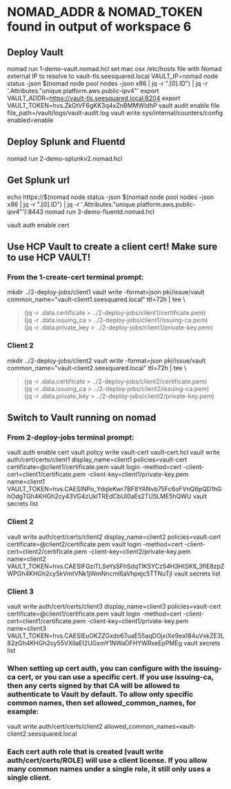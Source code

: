 # NOMAD_ADDR & NOMAD_TOKEN found in output of workspace 6
## Deploy Vault
nomad run 1-demo-vault.nomad.hcl
set mac osx /etc/hosts file with Nomad external IP to resolve to vault-tls.seesquared.local
VAULT_IP=nomad node status -json $(nomad node pool nodes -json x86 | jq -r ".[0].ID") | jq -r '.Attributes."unique.platform.aws.public-ipv4"'
export VAULT_ADDR=https://vault-tls.seesquared.local:8204
export VAULT_TOKEN=hvs.ZkGtVF6gKK3q4xZnBMMWIdhP
vault audit enable file file_path=/vault/logs/vault-audit.log
vault write sys/internal/counters/config enabled=enable


## Deploy Splunk and Fluentd
nomad run 2-demo-splunkv2.nomad.hcl 
## Get Splunk url
echo https://$(nomad node status -json $(nomad node pool nodes -json x86 | jq -r ".[0].ID") | jq -r '.Attributes."unique.platform.aws.public-ipv4"'):8443
nomad run 3-demo-fluentd.nomad.hcl

vault auth enable cert

## Use HCP Vault to create a client cert! Make sure to use HCP VAULT!
### From the 1-create-cert terminal prompt:
mkdir ../2-deploy-jobs/client1
vault write -format=json pki/issue/vault \
common_name="vault-client1.seesquared.local" ttl=72h | tee \
>(jq -r .data.certificate > ../2-deploy-jobs/client1/certificate.pem) \
>(jq -r .data.issuing_ca > ../2-deploy-jobs/client1/issuing-ca.pem) \
>(jq -r .data.private_key > ../2-deploy-jobs/client1/private-key.pem)
### Client 2
mkdir ../2-deploy-jobs/client2
vault write -format=json pki/issue/vault \
common_name="vault-client2.seesquared.local" ttl=72h | tee \
>(jq -r .data.certificate > ../2-deploy-jobs/client2/certificate.pem) \
>(jq -r .data.issuing_ca > ../2-deploy-jobs/client2/issuing-ca.pem) \
>(jq -r .data.private_key > ../2-deploy-jobs/client2/private-key.pem)

## Switch to Vault running on nomad
### From 2-deploy-jobs terminal prompt:
vault auth enable cert
vault policy write vault-cert vault-cert.hcl
vault write auth/cert/certs/client1 display_name=client1 policies=vault-cert certificate=@client1/certificate.pem
vault login -method=cert -client-cert=client1/certificate.pem -client-key=client1/private-key.pem name=client1
VAULT_TOKEN=hvs.CAESINPo_YdqleKwr7BF8YANvb75Fc6oFVnQ6pQD1hGhOdgTGh4KHGh2cy43VG4zUklTREdCbUl0aEs2TU5LME5hQWU vault secrets list
### Client 2
vault write auth/cert/certs/client2 display_name=client2 policies=vault-cert certificate=@client2/certificate.pem
vault login -method=cert -client-cert=client2/certificate.pem -client-key=client2/private-key.pem name=client2
VAULT_TOKEN=hvs.CAESIFGziTLSeYsSFhSdqTlKSYCz54H3HtSK6_3flE8zpZWPGh4KHGh2cy5kVmtVNk1jWmNncml6aVhpejc5TTNuTjI vault secrets list
### Client 3
vault write auth/cert/certs/client3 display_name=client3 policies=vault-cert certificate=@client1/certificate.pem
vault login -method=cert -client-cert=client1/certificate.pem -client-key=client1/private-key.pem name=client3
VAULT_TOKEN=hvs.CAESIEuOKZZGxdo67uaE55aqDOjxiXe9ea184uVxkZE3L82zGh4KHGh2cy55VXlIaEI2UGxmY1NWaDFHYWRxeEpPMEg vault secrets list

### When setting up cert auth, you can configure with the issuing-ca cert, or you can use a specific cert. If you use issuing-ca, then any certs signed by that CA will be allowed to authenticate to Vault by default. To allow only specific common names, then set allowed_common_names, for example: 
vault write auth/cert/certs/client2 allowed_common_names=vault-client2.seesquared.local

### Each cert auth role that is created (vault write auth/cert/certs/ROLE) will use a client license. If you allow many common names under a single role, it still only uses a single client.
